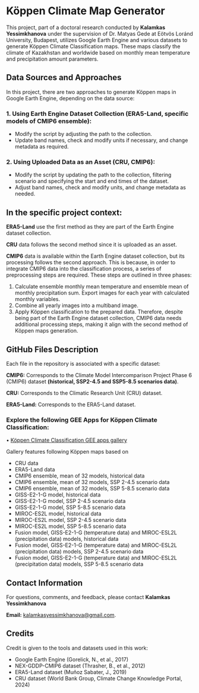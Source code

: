 # Köppen Climate Map Generator


This project, part of a doctoral research conducted by **Kalamkas Yessimkhanova** under the supervision of Dr. Matyas Gede at Eötvös Loránd University, Budapest, utilizes Google Earth Engine and various datasets to generate Köppen Climate Classification maps. These maps classify the climate of Kazakhstan and worldwide based on monthly mean temperature and precipitation amount parameters.


## Data Sources and Approaches
In this project, there are two approaches to generate Köppen maps in Google Earth Engine, depending on the data source:

### 1.	Using Earth Engine Dataset Collection (ERA5-Land, specific models of CMIP6 ensemble):
- Modify the script by adjusting the path to the collection.
- Update band names, check and modify units if necessary, and change metadata as required.

### 2.	Using Uploaded Data as an Asset (CRU, CMIP6):
- Modify the script by updating the path to the collection, filtering scenario and specifying the start and end times of the dataset.
- Adjust band names, check and modify units, and change metadata as needed.


## In the specific project context:

**ERA5-Land** use the first method as they are part of the Earth Engine dataset collection.

**CRU** data follows the second method since it is uploaded as an asset.

**CMIP6** data is available within the Earth Engine dataset collection, but its processing follows the second approach. 
This is because, in order to integrate CMIP6 data into the classification process, a series of preprocessing steps are required. These steps are outlined in three phases:
1.	Calculate ensemble monthly mean temperature and ensemble mean of monthly precipitation sum. Export images for each year with calculated monthly variables.
2.	Combine all yearly images into a multiband image.
3.	Apply Köppen classification to the prepared data.
Therefore, despite being part of the Earth Engine dataset collection, CMIP6 data needs additional processing steps, making it align with the second method of Köppen maps generation.


## GitHub Files Description

Each file in the repository is associated with a specific dataset:

**CMIP6:** Corresponds to the Climate Model Intercomparison Project Phase 6 (CMIP6) dataset **(historical, SSP2-4.5 and SSP5-8.5 scenarios data)**.

**CRU:** Corresponds to the Climatic Research Unit (CRU) dataset.

**ERA5-Land:** Corresponds to the ERA5-Land dataset.

### Explore the following GEE Apps for Köppen Climate Classification: 


•	[Köppen Climate Classification GEE apps gallery](https://kalamkas.users.earthengine.app/)

Gallery features following Köppen maps based on

- CRU data
- ERA5-Land data 
- CMIP6 ensemble, mean of 32 models, historical data 
- CMIP6 ensemble, mean of 32 models, SSP 2-4.5 scenario data 
- CMIP6 ensemble, mean of 32 models, SSP 5-8.5 scenario data 
- GISS-E2-1-G model, historical data
- GISS-E2-1-G model, SSP 2-4.5 scenario data
- GISS-E2-1-G model, SSP 5-8.5 scenario data 
- MIROC-ES2L model, historical data 
- MIROC-ES2L model, SSP 2-4.5 scenario data 
- MIROC-ES2L model, SSP 5-8.5 scenario data 
- Fusion model, GISS-E2-1-G (temperature data) and MIROC-ESL2L (precipitation data) models, historical data 
- Fusion model, GISS-E2-1-G (temperature data) and MIROC-ESL2L (precipitation data) models, SSP 2-4.5 scenario data 
- Fusion model, GISS-E2-1-G (temperature data) and MIROC-ESL2L (precipitation data) models, SSP 5-8.5 scenario data 



## Contact Information

For questions, comments, and feedback, please contact **Kalamkas Yessimkhanova**

**Email:** kalamkasyessimkhanova@gmail.com.

## Credits

Credit is given to the tools and datasets used in this work:
- Google Earth Engine (Gorelick, N., et al., 2017)
- NEX-GDDP-CMIP6 dataset (Thrasher, B., et al., 2012)
- ERA5-Land dataset (Muñoz Sabater, J., 2019)
- CRU dataset (World Bank Group, Climate Change Knowledge Portal, 2024)

